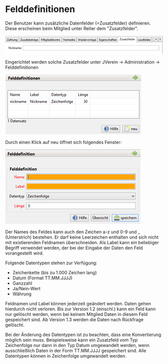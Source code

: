 # Felddefinitionen

Der Benutzer kann zusätzliche Datenfelder \(=Zusatzfelder\) definieren. Diese erscheinen beim Mitglied unter Reiter dem "Zusatzfelder".

![](/assets/Mitgliedzusatzfelder.png)

Eingerichtet werden solche Zusatzfelder unter JVerein -&gt; Administration -&gt; Felddefinitionen

![](/assets/Felddefinitionen.png)

Durch einen Klick auf neu öffnet sich folgendes Fenster:

![](/assets/Felddefinition.png)

Der Names des Feldes kann auch den Zeichen a-z und 0-9 und \_ \(Unterstrich\) bestehen. Er darf keine Leerzeichen enthalten und sich nicht mit existierenden Feldnamen überschneiden. Als Label kann ein beliebiger Begriff verwendet werden, der bei der Eingabe der Daten den Feld vorangestellt wird.

Folgende Datentypen stehen zur Verfügung:

* Zeichenkette \(bis zu 1.000 Zeichen lang\)
* Datum \(Format TT.MM.JJJJ\)
* Ganzzahl
* Ja/Nein-Wert
* Währung

Feldnamen und Label können jederzeit geändert werden. Daten gehen hierdurch nicht verloren. Bis zur Version 1.2 \(einschl.\) kann ein Feld kann nur gelöscht werden, wenn bei keinem Mitglied Daten in diesem Feld gespeichert sind. Ab Version 1.3 werden die Daten nach Rückfrage gelöscht.

Bei der Änderung des Datentypen ist zu beachten, dass eine Konvertierung möglich sein muss. Beispielsweise kann ein Zusatzfeld vom Typ Zeichenfolge nur dann in den Typ Datum umgewandelt werden, wenn ausschließlich Daten in der Form TT.MM.JJJJ gespeichert sind. Alle Datentypen können in Zeichenfolge umgewandelt werden.

